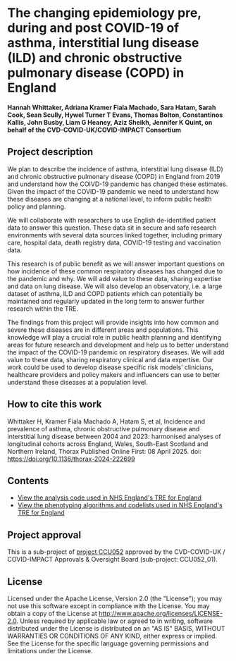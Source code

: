 # The changing epidemiology pre, during and post COVID-19 of asthma, interstitial lung disease (ILD) and chronic obstructive pulmonary disease (COPD) in England

**Hannah Whittaker, Adriana Kramer Fiala Machado, Sara Hatam, Sarah Cook, Sean Scully, Hywel Turner T Evans, Thomas Bolton, Constantinos Kallis, John Busby, Liam G Heaney, Aziz Sheikh, Jennifer K Quint, on behalf of the CVD-COVID-UK/COVID-IMPACT Consortium**

## Project description

We plan to describe the incidence of asthma, interstitial lung disease (ILD) and chronic obstructive pulmonary disease (COPD) in England from 2019 and understand how the COIVD-19 pandemic has changed these estimates. Given the impact of the COVID-19 pandemic we need to understand how these diseases are changing at a national level, to inform public health policy and planning.

We will collaborate with researchers to use English de-identified patient data to answer this question. These data sit in secure and safe research environments with several data sources linked together, including primary care, hospital data, death registry data, COVID-19 testing and vaccination data. 

This research is of public benefit as we will answer important questions on how incidence of these common respiratory diseases has changed due to the pandemic and why. We will add value to these data, sharing expertise and data on lung disease. We will also develop an observatory, i.e. a large dataset of asthma, ILD and COPD patients which can potentially be maintained and regularly updated in the long term to answer further research within the TRE. 

The findings from this project will provide insights into how common and severe these diseases are in different areas and populations. This knowledge will play a crucial role in public health planning and identifying areas for future research and development and help us to better understand the impact of the COVID-19 pandemic on respiratory diseases. We will add value to these data, sharing respiratory clinical and data expertise. Our work could be used to develop disease specific risk models’ clinicians, healthcare providers and policy makers and influencers can use to better understand these diseases at a population level.

## How to cite this work
Whittaker H, Kramer Fiala Machado A, Hatam S, et al, Incidence and prevalence of asthma, chronic obstructive pulmonary disease and interstitial lung disease between 2004 and 2023: harmonised analyses of longitudinal cohorts across England, Wales, South-East Scotland and Northern Ireland, Thorax Published Online First: 08 April 2025. doi: https://doi.org/10.1136/thorax-2024-222699

## Contents

* [View the analysis code used in NHS England's TRE for England](https://github.com/BHFDSC/CCU052_01/tree/main/code)
* [View the phenotyping algorithms and codelists used in NHS England's TRE for England](https://github.com/BHFDSC/CCU052_01/tree/main/phenotypes)

## Project approval

This is a sub-project of [project CCU052](https://github.com/BHFDSC/CCU052) approved by the CVD-COVID-UK / COVID-IMPACT Approvals & Oversight Board (sub-project: CCU052_01).

## License

Licensed under the Apache License, Version 2.0 (the "License"); you may not use this software except in compliance with the License. You may obtain a copy of the License at http://www.apache.org/licenses/LICENSE-2.0. Unless required by applicable law or agreed to in writing, software distributed under the License is distributed on an "AS IS" BASIS, WITHOUT WARRANTIES OR CONDITIONS OF ANY KIND, either express or implied. See the License for the specific language governing permissions and limitations under the License.
